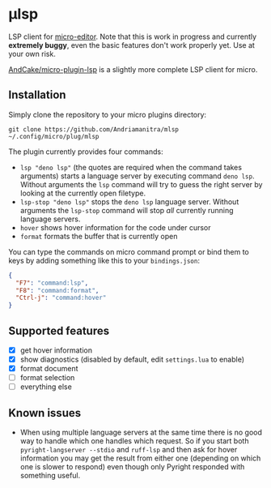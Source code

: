 # µlsp

LSP client for [micro-editor](https://github.com/zyedidia/micro). Note that this
is work in progress and currently **extremely buggy**, even the basic features
don't work properly yet. Use at your own risk.

[AndCake/micro-plugin-lsp](https://github.com/AndCake/micro-plugin-lsp) is a
slightly more complete LSP client for micro.

## Installation

Simply clone the repository to your micro plugins directory:

```
git clone https://github.com/Andriamanitra/mlsp ~/.config/micro/plug/mlsp
```

The plugin currently provides four commands:

- `lsp "deno lsp"` (the quotes are required when the command takes arguments)
  starts a language server by executing command `deno lsp`. Without arguments
  the `lsp` command will try to guess the right server by looking at the
  currently open filetype.
- `lsp-stop "deno lsp"` stops the `deno lsp` language server. Without arguments
  the `lsp-stop` command will stop _all_ currently running language servers.
- `hover` shows hover information for the code under cursor
- `format` formats the buffer that is currently open

You can type the commands on micro command prompt or bind them to keys by adding
something like this to your `bindings.json`:

```json
{
  "F7": "command:lsp",
  "F8": "command:format",
  "Ctrl-j": "command:hover"
}
```

## Supported features

- [x] get hover information
- [x] show diagnostics (disabled by default, edit `settings.lua` to enable)
- [x] format document
- [ ] format selection
- [ ] everything else

## Known issues

- When using multiple language servers at the same time there is no good way to
  handle which one handles which request. So if you start both
  `pyright-langserver --stdio` and `ruff-lsp` and then ask for hover information
  you may get the result from either one (depending on which one is slower to
  respond) even though only Pyright responded with something useful.

